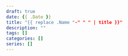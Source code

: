 ```yaml
---
draft: true
date: {{ .Date }}
title: "{{ replace .Name "-" " " | title }}"
description: ""
tags: []
categories: []
series: []
---
```

